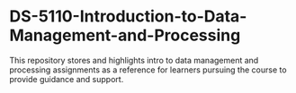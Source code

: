 # DS-5110-Introduction-to-Data-Management-and-Processing

This repository stores and highlights intro to data management and processing assignments as a reference for learners pursuing the course to provide guidance and support.

